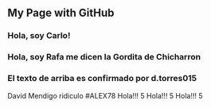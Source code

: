 ## My Page with GitHub

### Hola, soy Carlo!

### Hola, soy Rafa me dicen la Gordita de Chicharron
### El texto de arriba es confirmado por d.torres015
David
Mendigo ridiculo
#ALEX78
Hola!!! 5
Hola!!! 5
Hola!!! 5
